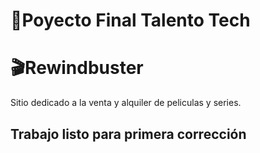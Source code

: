 # 📂Poyecto Final Talento Tech

# 🎬Rewindbuster

Sitio dedicado a la venta y alquiler de peliculas y series.

## Trabajo listo para primera corrección

